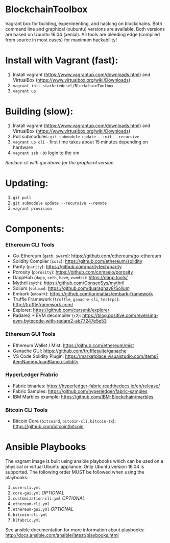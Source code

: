 # BlockchainToolbox
Vagrant box for building, experimenting, and hacking on blockchains. Both command line and graphical (xubuntu) versions are available. Both versions are based on Ubuntu 16.04 (xenial). All tools are bleeding edge (compiled from source in most cases) for maximum hackability!

# Install with Vagrant (fast):
1. Install vagrant (https://www.vagrantup.com/downloads.html) and VirtualBox (https://www.virtualbox.org/wiki/Downloads)
2. `vagrant init starkriedesel/BlockchainToolbox`
3. `vagrant up`

# Building (slow):
1. Install vagrant (https://www.vagrantup.com/downloads.html) and VirtualBox (https://www.virtualbox.org/wiki/Downloads)
2. Pull submodules: `git submodule update --init --recursive`
3. `vagrant up cli` - first time takes about 15 minutes depending on hardware
4. `vagrant ssh` - to login to the vm

*Replace cli with gui above for the graphical version.*

# Updating:
1. `git pull`
2. `git submodule update --recursive --remote`
3. `vagrant provision`

# Components:
### Ethereum CLI Tools
* Go-Ethereum (`geth`, `swarm`): https://github.com/ethereum/go-ethereum
* Solidity Compiler (`solc`): https://github.com/ethereum/solidity
* Parity (`parity`): https://github.com/paritytech/parity
* Porosity (`porosity`): https://github.com/comaeio/porosity
* DappHub (`dapp`, `seth`, `hevm`, `evmdis`): https://dapp.tools/
* Mythril (`myth`): https://github.com/ConsenSys/mythril
* Solium (`solium`): https://github.com/duaraghav8/Solium
* Embark (`embark`): https://github.com/iurimatias/embark-framework
* Truffle Framework (`truffle`, `ganache-cli`, `testrpc`): http://truffleframework.com/
* Explorer: https://github.com/carsenk/explorer
* Radare2 + EVM decompiler (`r2`): https://blog.positive.com/reversing-evm-bytecode-with-radare2-ab77247e5e53

### Ethereum GUI Tools
* Ethereum Wallet / Mist: https://github.com/ethereum/mist
* Ganache GUI: https://github.com/trufflesuite/ganache
* VS Code Solidity Plugin: https://marketplace.visualstudio.com/items?itemName=JuanBlanco.solidity

### HyperLedger Frabric
* Fabric binaries: https://hyperledger-fabric.readthedocs.io/en/release/
* Fabric Samples: https://github.com/hyperledger/fabric-samples
* IBM Marbles example: https://github.com/IBM-Blockchain/marbles

### Bitcoin CLI Tools
* Bitcoin Core (`bitcoind`, `bitcoin-cli`, `bitcoin-tx`): https://github.com/bitcoin/bitcoin

# Ansible Playbooks
The vagrant image is built using ansible playbooks which can be used on a physical or virtual Ubuntu appliance. Only Ubuntu version 16.04 is supported. The following order MUST be followed when using the playbooks:
1. `core-cli.yml`
2. `core-gui.yml` *OPTIONAL*
3. `customization-cli.yml` *OPTIONAL*
4. `ethereum-cli.yml`
5. `ethereum-gui.yml` *OPTIONAL*
6. `bitcoin-cli.yml`
7. `hlfabric.yml`

See ansible documentation for more information about playbooks: http://docs.ansible.com/ansible/latest/playbooks.html

